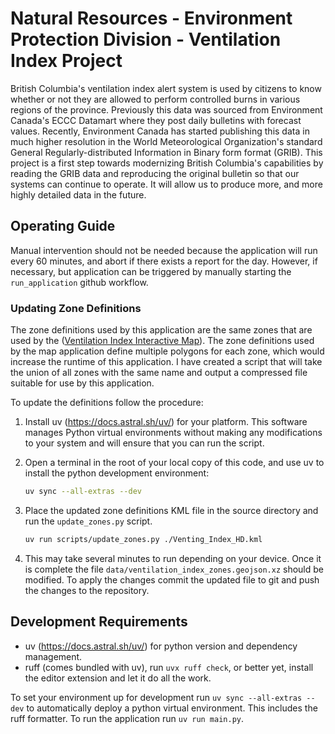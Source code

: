 # Natural Resources - Environment Protection Division - Ventilation Index Project

British Columbia's ventilation index alert system is used by citizens to know
whether or not they are allowed to perform controlled burns in various regions
of the province.  Previously this data was sourced from Environment Canada's
ECCC Datamart where they post daily bulletins with forecast values. Recently,
Environment Canada has started publishing this data in much higher resolution in
the World Meteorological Organization's standard General Regularly-distributed
Information in Binary form format (GRIB). This project is a first step towards
modernizing British Columbia's capabilities by reading the GRIB data and
reproducing the original bulletin so that our systems can continue to operate.
It will allow us to produce more, and more highly detailed data in the future.

## Operating Guide

Manual intervention should not be needed because the application will run every
60 minutes, and abort if there exists a report for the day. However, if
necessary, but application can be triggered by manually starting the
`run_application` github workflow.

### Updating Zone Definitions

The zone definitions used by this application are the same zones that are used
by the
([Ventilation Index Interactive Map](https://governmentofbc.maps.arcgis.com/apps/webappviewer/index.html?id=6d288bc667b24528a5c1e3b4c0373d07)).
The zone definitions used by the map application define multiple polygons for
each zone, which would increase the runtime of this application. I have created
a script that will take the union of all zones with the same name and output a
compressed file suitable for use by this application.

To update the definitions follow the procedure:

1. Install uv (https://docs.astral.sh/uv/) for your platform. This software
   manages Python virtual environments without making any modifications to your
   system and will ensure that you can run the script.

2. Open a terminal in the root of your local copy of this code, and use uv to
   install the python development environment:

   ```bash
   uv sync --all-extras --dev
   ```

3. Place the updated zone definitions KML file in the source directory and run
   the `update_zones.py` script.

   ```bash
   uv run scripts/update_zones.py ./Venting_Index_HD.kml
   ```

4. This may take several minutes to run depending on your device. Once it is
   complete the file `data/ventilation_index_zones.geojson.xz` should be
   modified. To apply the changes commit the updated file to git and push the
   changes to the repository.

## Development Requirements

- uv (https://docs.astral.sh/uv/) for python version and dependency management.
- ruff (comes bundled with uv), run `uvx ruff check`, or better yet, install the
  editor extension and let it do all the work.

To set your environment up for development run `uv sync --all-extras --dev` to
automatically deploy a python virtual environment. This includes the ruff
formatter. To run the application run `uv run main.py`.